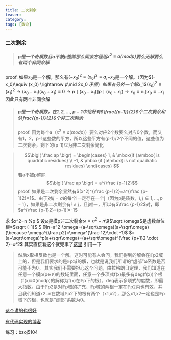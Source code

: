 ```yaml
---
title: 二次剩余
teaser:
category:
tags: [数论]
---
```


### 二次剩余

> ##### p是一个奇质数且a不被p整除那么同余方程组$x^2\equiv a(mod p)$要么无解要么有两个非同余解
proof. 如果$x_0$是一个解，那么有$(-x_0)^2\equiv (x_0)^2\equiv a$,$-x_0$是一个解。（因为$(-x_0)\equiv (x_0) \rightarrow p\mid 2x_0 $矛盾）
如果有另外一个解$x_1$$(x_0)^2\equiv (x_1)^2 \rightarrow (x_0-x_1)(x_0+x_1)\equiv 0 \to p\mid (x_0-x_1) \| p\mid (x_0+x_1) \to x_0\equiv x_1 \| x_0 \equiv -x_1$ 因此只有两个非同余解

>##### p是一个奇质数，在$1,2,...,p-1$中恰好有$\frac{(p-1)}{2}$个二次剩余和$\frac{(p-1)}{2}$个非二次剩余
>proof. 因为每个a（$x^2\equiv a(mod p)$）要么对应2个数要么对应0个数，而又有1，2，p-1这些数的平方，所以这些平方有(p-1)/2个不同的值，这些值为二次剩余，剩下的(p-1)/2为非二次剩余简化

[//]: # (This may be the most platform independent comment)

[comment]: # (p是一个质数，r是p的原根。如果a不被p整除，如果$ind_ra$是偶数，那么a是p的二次剩余；否则，a是p的非二次剩余)

> $$\bigl( \frac ap \bigr) =
\begin{cases}
1,  & \mbox{if }a\mbox{ is quadratic residues} \\
-1, & \mbox{if }a\mbox{ is not quadratic residues}
\end{cases}
$$
> 若a不被p整除 $$\bigl( \frac ap \bigr) = a^{\frac {p-1}2}$$
proof. 如果是二次剩余显然有$(x^2)^{\frac {p-1}2}=a^{\frac {p-1}2}=1$。由于对$ij=a$的每个i一定存在一个j（因为p是质数，$i,j\in 1,...,p-1$），如果是非二次剩余有$i\neq j$，且j唯一，所以有$\frac {p-1}2$对，即$a^{\frac {p-1}2}=(p-1)!=-1$


求 $x^2=n \%p $
设$\omega$是模p非二次剩余$\omega = a^2 - n$设$\sqrt \omega$是虚数单位根=$\sqrt {-1}$
$ 则n=a^2-\omega=(a-\sqrt\omega)(a+\sqrt\omega) (\because \omega^{\frac p2}=\omega^{\frac 12}\cdot -1)$
$=(a+\sqrt\omega)^p(a+\sqrt\omega)=(a+\sqrt\omega)^{\frac {p+1}2 \cdot 2}=x^2$
其实直接看这个就完事了[这里](https://blog.csdn.net/qq_33229466/article/details/79125057)
引用一下
> 然后x取相反数也是一个解。这时可能有人会问，我们得到的解会在𝔽p2域上的，但是我们要求的是𝔽p域的解，也就是说我们所谓的“虚部”ω系数是否可能不为0。
> 其实我们不需要担心这个问题，由拉格朗日定理，我们知道在任意一个模p(p∈ℙ)的数域里面，任意一个多项式f(x)最多有deg(f(x))个根（f(x)≡0(modp)的解称为f(x)在𝔽p下的根），deg表示多项式的度数，即最大指数。由于𝔽p2是对𝔽p域的扩充，𝔽p域的两根一定在𝔽p2内也有效，并且我们知道x2−n在数域𝔽p2下的根有两个（x1,x2），那么x1,x2一定也是𝔽p域下的根，也就是“虚部”系数为0。

[这个讲的也很好](https://blog.csdn.net/ZLTJohn/article/details/80289470)


[有代码实现的博客](https://blog.csdn.net/kele52he/article/details/78897187)

练习：bzoj5104

